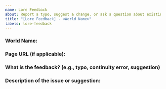 ```yaml
---
name: Lore Feedback
about: Report a typo, suggest a change, or ask a question about existing lore.
title: "[Lore Feedback] - <World Name>"
labels: lore-feedback
---
```


### World Name:

### Page URL (if applicable):

### What is the feedback? (e.g., typo, continuity error, suggestion)

### Description of the issue or suggestion: